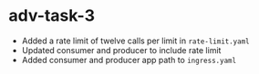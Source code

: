 # adv-task-3

- Added a rate limit of twelve calls per limit in ```rate-limit.yaml```
- Updated consumer and producer to include rate limit
- Added consumer and producer app path to ```ingress.yaml```
